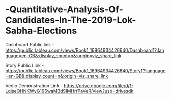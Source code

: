 # -Quantitative-Analysis-Of-Candidates-In-The-2019-Lok-Sabha-Elections


Dashboard Public link - https://public.tableau.com/views/Book1_16964934426640/Dashboard1?:language=en-GB&:display_count=n&:origin=viz_share_link


Story Public Link - https://public.tableau.com/views/Book1_16964934426640/Story1?:language=en-GB&:display_count=n&:origin=viz_share_link


Vedio Demonstration Link - https://drive.google.com/file/d/1-LqjseQHNKWyG196waM3dSIMHrfPaVeR/view?usp=drivesdk
